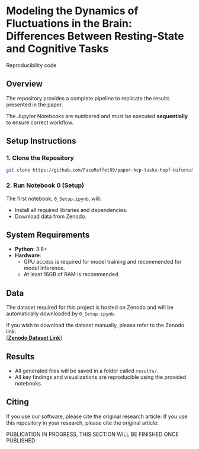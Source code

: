 # **Modeling the Dynamics of Fluctuations in the Brain: Differences Between Resting-State and Cognitive Tasks**  
Reproducibility code


## **Overview**  
The repository provides a complete pipeline to replicate the results presented in the paper.    

The Jupyter Notebooks are numbered and must be executed **sequentially** to ensure correct workflow.


## **Setup Instructions**  

### **1. Clone the Repository**  
```bash
git clone https://github.com/FacuRoffet99/paper-hcp-tasks-hopf-bifurcation.git
```

### **2. Run Notebook 0 (Setup)**  
The first notebook, `0_Setup.ipynb`, will:  
- Install all required libraries and dependencies.  
- Download data from Zenodo.   


## **System Requirements**  

- **Python**: 3.8+  
- **Hardware**:  
   - GPU access is required for model training and recommended for model inference.  
   - At least 16GB of RAM is recommended.

## **Data**  

The dataset required for this project is hosted on Zenodo and will be automatically downloaded by `0_Setup.ipynb`.  

If you wish to download the dataset manually, please refer to the Zenodo link:  
[**[Zenodo Dataset Link](https://zenodo.org/records/14508470)**]  

## **Results**  

- All generated files will be saved in a folder called `results/`.  
- All key findings and visualizations are reproducible using the provided notebooks.  

## **Citing**  

If you use our software, please cite the original research article:
If you use this repository in your research, please cite the original article:

PUBLICATION IN PROGRESS, THIS SECTION WILL BE FINISHED ONCE PUBLISHED 
